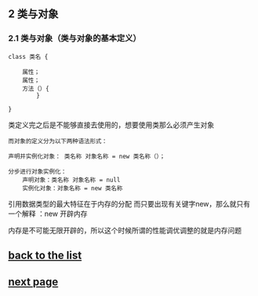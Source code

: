 ## 2 类与对象 ##
### 2.1 类与对象（类与对象的基本定义） ###

	class 类名 {
		
		属性；
		属性；
		方法（）{
		    }
			
	}

类定义完之后是不能够直接去使用的，想要使用类那么必须产生对象
	
    而对象的定义分为以下两种语法形式：
 		
	声明并实例化对象： 类名称 对象名称 = new 类名称（）；

	分步进行对象实例化：
		声明对象：类名称 对象名称 = null
		实例化对象：对象名称 = new 类名称

引用数据类型的最大特征在于内存的分配 而只要出现有关键字new，那么就只有一个解释 ：new 开辟内存

内存是不可能无限开辟的，所以这个时候所谓的性能调优调整的就是内存问题



## [back to the list](learnJava)
## [next page](course3)
